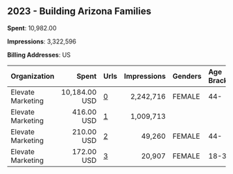 ## 2023 - Building Arizona Families 
**Spent**: 10,982.00

**Impressions**: 3,322,596

**Billing Addresses**: US

|Organization|Spent|Urls|Impressions|Genders|Age Brackets|Country Codes|
|:---|---:|:---|---:|:---|:---|:---|
|Elevate Marketing|10,184.00 USD|[0](https://www.snap.com/political-ads/asset/3f926196639c1efeb12ccece952006f6dd90889a387af59d9704318c83cbf978?mediaType=mp4)|2,242,716|FEMALE|44-|united states|
|Elevate Marketing|416.00 USD|[1](https://www.snap.com/political-ads/asset/ac22e0badd555ac95c9b22643e4414e28d2c10e94733edb3880c9243c17ffe2f?mediaType=png)|1,009,713|||united states|
|Elevate Marketing|210.00 USD|[2](https://www.snap.com/political-ads/asset/3f926196639c1efeb12ccece952006f6dd90889a387af59d9704318c83cbf978?mediaType=mp4)|49,260|FEMALE|44-|united states|
|Elevate Marketing|172.00 USD|[3](https://www.snap.com/political-ads/asset/ac22e0badd555ac95c9b22643e4414e28d2c10e94733edb3880c9243c17ffe2f?mediaType=png)|20,907|FEMALE|18-34|united states|
